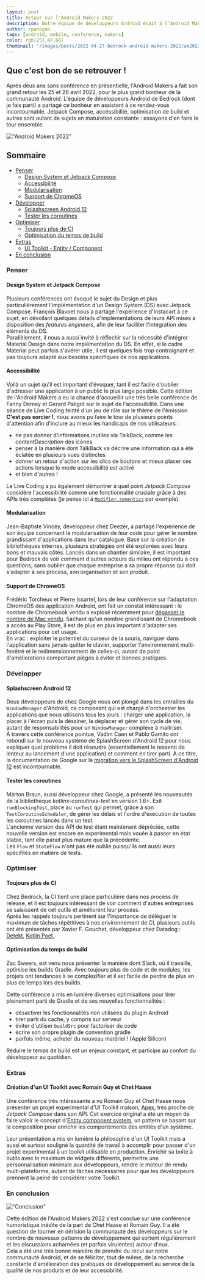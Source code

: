 ```yaml
---
layout: post
title: Retour sur l'Android Makers 2022
description: Notre équipe de développeurs Android était à l'Android Makers 2022 !
author: rpanoyan
tags: [android, mobile, conference, makers]
color: rgb(251,87,66)
thumbnail: "/images/posts/2022-04-27-bedrock-android-makers-2022/am2022.jpg"
---
```


## Que c'est bon de se retrouver !

Après deux ans sans conférence en présentielle, l'Android Makers a fait son grand retour les 25 et 26 avril 2022, pour le plus grand bonheur de la communauté Android. 
L'équipe de développeurs Android de Bedrock (dont je fais parti) a partagé ce bonheur en assistant à ce rendez-vous incontournable. Jetpack Compose, accéssibilité, optimisation de build et autres sont autant de sujets en maturation constante : essayons d'en faire le tour ensemble.

!["Android Makers 2022"](/images/posts/2022-04-27-bedrock-android-makers-2022/am2022.jpg)

## Sommaire
* [Penser](#Penser)
    * [Design System et Jetpack Compose](#DesignSystem)
    * [Accessibilité](#Accessibilité)
    * [Modularisation](#Modularisation)
    * [Support de ChromeOS](#ChromeOS)
* [Développer](#Développer)
    * [Splashscreen Android 12](#Splashscreen)
    * [Tester les coroutines](#Coroutines)
* [Optimiser](#Optimiser)
    * [Toujours plus de CI](#CI)
    * [Optimisation du temps de build](#Build)
* [Extras](#Extras)
    * [UI Toolkit - Entity / Component](#UIToolkit)
* [En conclusion](#Conclusion)

### Penser <a name="Penser"></a>

#### Design System et Jetpack Compose <a name="DesignSystem"></a>

Plusieurs conférences ont évoqué le sujet du Design et plus particulièrement l'implémentation d'un Design System (DS) avec Jetpack Compose. François Blavoet nous a partagé l'expérience d'Instacart à ce sujet, en dévoilant quelques détails d'implémentations de leurs API mises à disposition des *features engineers*, afin de leur faciliter l'intégration des éléments du DS.  
Parallèlement, il nous a aussi invité à réflechir sur la nécessité d'intégrer Material Design dans notre implémentation du DS. En effet, si le cadre Material peut parfois s'avérer utile, il est quelques fois trop contraignant et pas toujours adapté aux besoins spécifiques de nos applications.

#### Accessibilité <a name="Accessibilité"></a>

Voilà un sujet qu'il est important d'évoquer, tant il est facile d'oublier d'adresser une application à un public le plus large possible. Cette édition de l'Android Makers a eu la chance d'accueillir une très belle conférence de Fanny Demey et Gerard Paligot sur le sujet de l'accessibilité. Dans une séance de Live Coding teinté d'un jeu de rôle sur le thème de l'émission **C'est pas sorcier !**, nous avons pu faire le tour de plusieurs points d'attention afin d'inclure au mieux les handicaps de nos utilisateurs :
- ne pas donner d'informations inutiles via TalkBack, comme les *contentDescription* des icônes
- penser à la manière dont TalkBack va décrire une information qui a été éclatée en plusieurs vues distinctes
- donner un retour d'action sur les clics de boutons et mieux placer ces actions lorsque le mode accessibilité est activé
- et bien d'autres !  

Le Live Coding a pu également démontrer à quel point *Jetpack Compose* considère l'accessibilité comme une fonctionnalité cruciale grâce à des APIs très complètes (je pense ici à [`Modifier.sementics`](https://developer.android.com/jetpack/compose/semantics) par exemple).

#### Modularisation <a name="Modularisation"></a>

Jean-Baptiste Vincey, développeur chez Deezer, a partagé l'expérience de son équipe concernant la modularisation de leur code pour gérer le nombre grandissant d'applications dans leur catalogue. Basé sur la création de bibliothèques internes, plusieurs stratégies ont été explorées avec leurs bons et mauvais côtés. Lancés dans un chantier similaire, il est important pour Bedrock de voir comment d'autres acteurs du milieu ont répondu à ces questions, sans oublier que chaque entreprise a sa propre réponse qui doit s'adapter à ses process, son organisation et son produit.

#### Support de ChromeOS <a name="ChromeOS"></a>

Frédéric Torcheux et Pierre Issartel, lors de leur conférence sur l'adaptation ChromeOS des application Android, ont fait un constat intéressant : le nombre de Chromebook vendu a explosé récemment pour [dépasser le nombre de Mac vendu](https://9to5google.com/2021/02/16/chrome-os-2020-sales/). Sachant qu'un nombre grandissant de Chromebook a accès au Play Store, il est de plus en plus important d'adapter ses applications pour cet usage.  
En vrac : exploiter le potentiel du curseur de la souris, naviguer dans l'application sans jamais quitter le clavier, supporter l'environnement multi-fenêtré et le redimensionnement de celles-ci, autant de point d'améliorations comportant pièges à éviter et bonnes pratiques.

### Développer <a name="Développer"></a>

#### Splashscreen Android 12 <a name="Splashscreen"></a>

Deux développeurs de chez Google nous ont plongé dans les entrailles du `WindowManager` d'Android, ce composant qui est chargé d'orchestrer les applications que nous utilisons tous les jours : charger une application, la placer à l'écran puis la déssiner, la déplacer et gérer son cycle de vie, autant de responsabilités pour un `WindowManager` complexe à maitriser.  
À travers cette conférence pointue, Vadim Caen et Pablo Gamito ont rebondi sur le nouveau système de SplashScreen d'Android 12 pour nous expliquer quel problème il doit résoudre (essentiellement le ressenti de lenteur au lancement d'une application) et comment en tirer parti. À ce titre, la documentation de Google sur la [migration vers le SplashScreen d'Android 12](https://developer.android.com/guide/topics/ui/splash-screen/migrate) est incontournable.

#### Tester les coroutines <a name="Coroutines"></a>

Márton Braun, aussi développeur chez Google, a présenté les nouveautés de la bibliothèque *kotlinx-coroutines-test* en version 1.6+. Exit `runBlockingTest`, place au `runTest` qui permet, grâce à son `TestCoroutineScheduler`, de gérer les délais et l'ordre d'execution de toutes les coroutines lancés dans un test.  
L'ancienne version des API de test étant maintenant dépréciée, cette nouvelle version est encore en experimental mais vouée à passer en état stable, tant elle parait plus mature que la précédente.  
Les `Flow` et `StateFlow` n'ont pas été oublié puisqu'ils ont aussi leurs spécifités en matière de tests.

### Optimiser <a name="Optimiser"></a>

#### Toujours plus de CI <a name="CI"></a>

Chez Bedrock, la CI tient une place particulière dans nos process de release, et il est toujours intéressant de voir comment d'autres entreprises se saisissent de cet outils et améliorent leur process.  
Après les rappels toujours pertinent sur l'importance de déléguer le maximum de tâches répétitives à nos environnement de CI, plusieurs outils ont été présentés par Xavier F. Gouchet, développeur chez Datadog : [Detekt](https://github.com/detekt/detekt), [Kotlin Poet](https://square.github.io/kotlinpoet/), 

#### Optimisation du temps de build <a name="BuildOptim"></a>

Zac Sweers, est venu nous présenter la manière dont Slack, où il travaille, optimise les builds Gradle. Avec toujours plus de code et de modules, les projets ont tendances à se complexifier et il est facile de perdre de plus en plus de temps lors des builds.  

Cette conférence a mis en lumière diverses optimisations pour tirer pleinement parti de Gradle et de ses nouvelles fonctionnalités : 
- désactiver les fonctionnalités non utilisées du plugin Android
- tirer parti du cache, y compris sur serveur
- éviter d'utiliser `buildSrc` pour factoriser du code
- écrire son propre plugin de convention gradle
- parfois même, acheter du nouveau matériel ! (Apple Silicon)

Réduire le temps de build est un enjeux constant, et participe au confort du développeur au quotidien.

### Extras <a name="Extras"></a>

#### Création d'un UI Toolkit avec Romain Guy et Chet Haase <a name="UIToolkit"></a>

Une conférence très intéressante a vu Romain Guy et Chet Haase nous présenter un projet experimental d'UI Toolkit maison, [Apex](https://github.com/romainguy/experiment-apex), très proche de *Jetpack Compose* dans son API. 
Cet exercice original a été un moyen de faire valoir le concept d'[Entity component system](https://en.wikipedia.org/wiki/Entity_component_system), un pattern se basant sur la composition pour enrichir les comportements des entités d'un système.  

Leur présentation a mis en lumière la philosophie d'un UI Toolkit mais a aussi et surtout souligné la quantité de travail à accomplir pour passer d'un projet experimental à un toolkit utilisable en production. Enrichir sa boite à outils avec le maximum de widgets différents, permettre une personnalisation minimale aux développeurs, rendre le moteur de rendu multi-plateforme, autant de tâches nécessaires pour que les développeurs prennent la peine de considérer votre Toolkit.

### En conclusion <a name="Conclusion"></a>

!["Conclusion"](/images/posts/2022-04-27-bedrock-android-makers-2022/chet_haase_romain_guy.jpg)

Cette édition de l'Android Makers 2022 s'est conclue sur une conférence humoristique inédite de la part de Chet Haase et Romain Guy. Il a été question de tourner en dérision la communauté des développeurs sur le nombre de nouveaux patterns de développement qui sortent régulièrement et les discussions acharnées (et parfois virulentes) autour d'eux.  
Cela a été une très bonne manière de prendre du recul sur notre communauté Android, et de se féliciter, tout de même, de la recherche constante d'amélioration des pratiques de développement au service de la qualité de nos produits et de leur accessibilité.